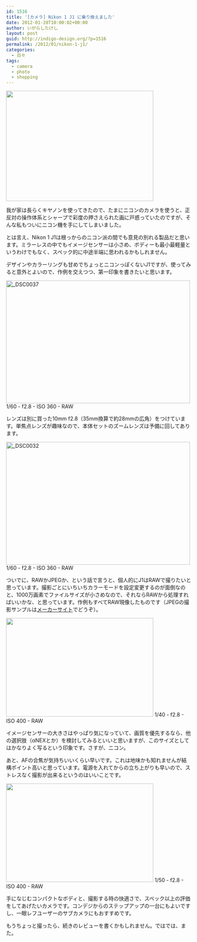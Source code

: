 ```yaml
---
id: 1516
title: '[カメラ] Nikon 1 J1 に乗り換えました'
date: 2012-01-28T10:00:02+00:00
author: いがらしたけし
layout: post
guid: http://indigo-design.org/?p=1516
permalink: /2012/01/nikon-1-j1/
categories:
  - 日々
tags:
  - camera
  - photo
  - shopping
---
```

<a href="https://picasaweb.google.com/lh/photo/LiPNvWTmIC00dAfR_aw4n0I-Gs5g_DIIc8Y78SZjSM8?feat=embedwebsite"><img src="https://lh6.googleusercontent.com/-ihzTvo2nTAM/Txma1REjkwI/AAAAAAAAAW8/NmhneKCU8T0/s400/2012-01-21%25252001.42.49.jpg" height="300" width="400" /></a>

我が家は長らくキヤノンを使ってきたので、たまにニコンのカメラを使うと、正反対の操作体系とシャープで彩度の押さえられた画に戸惑っていたのですが、そんな私もついにニコン機を手にしてしまいました。

とは言え、Nikon 1 J1は根っからのニコン派の間でも意見の別れる製品だと思います。ミラーレスの中でもイメージセンサーは小さめ、ボディーも最小最軽量というわけでもなく、スペック的に中途半端に思われるかもしれません。

デザインやカラーリングも甘めでちょっとニコンっぽくないJ1ですが、使ってみると意外とよいので、作例を交えつつ、第一印象を書きたいと思います。
<!--more-->
<a href="http://www.flickr.com/photos/takeshi81/6757037517/" title="_DSC0037 by Takeshi+81, on Flickr"><img src="http://farm8.staticflickr.com/7030/6757037517_035d33f7a0.jpg" width="500" height="334" alt="_DSC0037"></a>
1/60 - f2.8 - ISO 360 - RAW

レンズは別に買った10mm f2.8（35mm換算で約28mmの広角）をつけています。単焦点レンズが趣味なので、本体セットのズームレンズは予備に回してあります。

<a href="http://www.flickr.com/photos/takeshi81/6757030809/" title="_DSC0032 by Takeshi+81, on Flickr"><img src="http://farm8.staticflickr.com/7141/6757030809_e14a660815.jpg" width="500" height="334" alt="_DSC0032"></a>
1/60 - f2.8 - ISO 360 - RAW

ついでに、RAWかJPEGか、という話で言うと、個人的にJ1はRAWで撮りたいと思っています。撮影ごとにいちいちカラーモードを設定変更するのが面倒なのと、1000万画素でファイルサイズが小さめなので、それならRAWから処理すればいいかな、と思っています。作例もすべてRAW現像したものです（JPEGの撮影サンプルは<a href="http://www.nikon-image.com/products/camera/acil/body/nikon1_j1/sample.htm">メーカーサイト</a>でどうぞ）。

<a href="https://picasaweb.google.com/lh/photo/P_A5jrmLR8p_8GxEnIV38mKlwn4Fkij7EkaYhPDln_g?feat=embedwebsite"><img src="https://lh6.googleusercontent.com/-uJJ7j_x18N4/Tx8pwBUGR7I/AAAAAAAAAXQ/L6xaxiYs-mY/s400/_DSC0014.jpg" height="268" width="400" /></a>
1/40 - f2.8 - ISO 400 - RAW

イメージセンサーの大きさはやっぱり気になっていて、画質を優先するなら、他の選択肢（αNEXとか）を検討してみるといいと思いますが、このサイズとしてはかなりよく写るという印象です。さすが、ニコン。

あと、AFの合焦が気持ちいいくらい早いです。これは地味かも知れませんが結構ポイント高いと思っています。電源を入れてからの立ち上がりも早いので、ストレスなく撮影が出来るというのはいいことです。

<a href="https://picasaweb.google.com/lh/photo/iKJ3D0yD89mBINezz-U6VWKlwn4Fkij7EkaYhPDln_g?feat=embedwebsite"><img src="https://lh4.googleusercontent.com/-CPGZdNJ_usU/Tx8pxMogQMI/AAAAAAAAAXY/Bqrc3Pwrego/s400/_DSC0015.jpg" height="268" width="400" /></a>
1/50 - f2.8 - ISO 400 - RAW

手になじむコンパクトなボディと、撮影する時の快適さで、スペック以上の評価をしてあげたいカメラです。コンデジからのステップアップの一台にもよいですし、一眼レフユーザーのサブカメラにもおすすめです。

もうちょっと撮ったら、続きのレビューを書くかもしれません。ではでは、また。